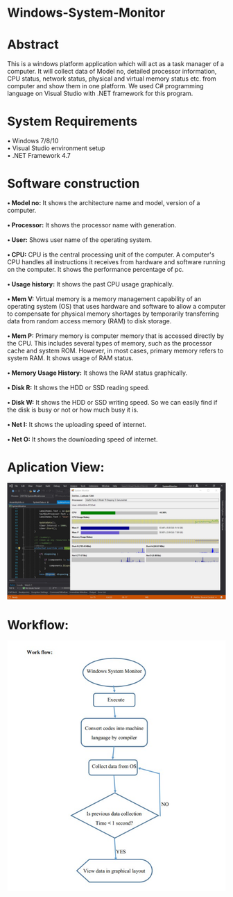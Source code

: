 # Windows-System-Monitor
# Abstract
This is a windows platform application which will act as a task manager of a computer. It will collect data of Model no, detailed processor information, CPU status, network status, physical and virtual memory status etc. from computer and show them in one platform. We used C# programming language on Visual Studio with .NET framework for this program. 

# System Requirements 
•	Windows 7/8/10
<br />•	Visual Studio environment setup
<br />
•	.NET Framework 4.7

# Software construction 

**•	Model no:** It shows the architecture name and model, version of a computer.
<br /><br />
**•	Processor:** It shows the processor name with generation. <br /><br />
**•	User:** Shows user name of the operating system. <br /><br />
**•	CPU:** CPU is the central processing unit of the computer. A computer's CPU handles all instructions it receives from hardware and software running on the computer. It shows the performance percentage of pc. <br /><br />
**•	Usage history:** It shows the past CPU usage graphically. <br /><br />
**•	Mem V:** Virtual memory is a memory management capability of an operating system (OS) that uses hardware and software to allow a computer to compensate for physical memory shortages by temporarily transferring data from random access memory (RAM) to disk storage. <br /><br />
**•	Mem P:** Primary memory is computer memory that is accessed directly by the CPU. This includes several types of memory, such as the processor cache and system ROM. However, in most cases, primary memory refers to system RAM. It shows usage of RAM status. <br /><br />
**•	Memory Usage History:** It shows the RAM status graphically. <br /><br />
**•	Disk R:** It shows the HDD or SSD reading speed. <br /><br />
**•	Disk W:** It shows the HDD or SSD writing speed. So we can easily find if the disk is busy or not or how much busy it is. <br /><br />
**•	Net I:** It shows the uploading speed of internet.<br /> <br />
**•	Net O:** It shows the downloading speed of internet.<br />

# Aplication View:
<img src = "Images/Screenshot.jpg">

# Workflow:
<img src="Images/workflow.jpg">

